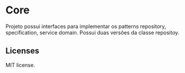 # Core

Projeto possui interfaces para implementar os patterns repository, specification, service domain. Possui duas versões da classe repositoy.

## Licenses

MIT license.

